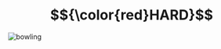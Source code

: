 # $${\color{red}HARD}$$
![bowling](https://user-images.githubusercontent.com/65892342/235594168-9782c532-af4d-4ad2-be3a-cffe63ce0e54.svg)
